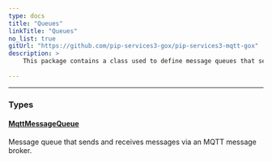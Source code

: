 ```yaml
---
type: docs
title: "Queues"
linkTitle: "Queues"
no_list: true
gitUrl: "https://github.com/pip-services3-gox/pip-services3-mqtt-gox"
description: >
    This package contains a class used to define message queues that send and receive messages via an MQTT message broker.
    
---
```

---

<div class="module-body"> 

### Types

#### [MqttMessageQueue](mqtt_message_queue)
Message queue that sends and receives messages via an MQTT message broker.

</div>
